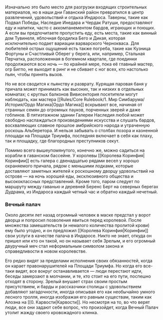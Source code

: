 Изначально это было место для разгрузки входящих строительных материалов, но в наши дни Гаванский район превратился в центр развлечений, удовольствий и отдыха Индароса. Таверны, такие как Подвал Победы, Наследие Инедара и Чердак Ратуши, предоставляют еду и напитки, часто с аккомпанементом бардов, играющих и поющих. А если вы предпочитаете пропустить еду, есть места, такие как винный дом Тувинеля, яблочная бродилка Бего и Дикая, которая исключительно подает вариации варварского Чернокваса. Для любителей острых ощущений есть также погреба, такие как Кузница Фортуны и Счастливый Оберег у берега, или, например, Стальная Перчатка, расположенная в богемном квартале, где поединки продолжаются всю ночь — по крайней мере, пока её главный мастер, огр Бигпо, не выходит в ринг и не сбивает с ног всех, кто настолько пьян, чтобы принять вызов.

Но не все сводится к пьянству и разврату. Курящая паровая баня у причала может принимать как высоких, так и низких в отдельных комнатах; с круглых балконов Вивисектория посетители могут наблюдать, как мастера [[Rules/Core Rulebook/1. Мир Симбарума/История/Ордо Магика|Ордо Магика]] вскрывают все, начиная от странных семян до огромных пауков, порченных зверей и даже гоблинов. В пятиэтажном здании Галереи Наследия любой может свободно наслаждаться произведениями искусства и слушать бардов, восхваляющих славное прошлое амбрийского народа и утраченную роскошь Альберетора. И нельзя забывать о столбах позора и казненной площади на Площади Триумфа, последняя включает в себя как плаху, так и площадку, где благородных преступников секут.

Помимо всего вышеупомянутого, конечно же, можно садиться на корабли в гаванском бассейне. У королевы [[Королева Коринфия|Коринфии]] есть галера с двенадцатью рядами весел у хорошо охраняемого причала, рядом с меньшими лодками, которые доставляют заметных жителей к роскошному дворцу удовольствий на острове — на ночь хорошей еды, эксклюзивного общества и высококлассных представлений. Кроме того, паром следует по маршруту между гаванью и деревней Беренс Берт на северных берегах Дудрама, из Индароса каждый четный час и обратно каждый нечетный.

### Вечный палач

Около десяти лет назад огромный человек в маске предстал у ворот дворца и попросил позволения явиться перед королевой. После множества замешательств (и немалого количества пролитой крови) ему было угодно, и он предложил [[Королева Коринфия|Коринфии]] свои услуги в качестве палача в Индаросе. Никто не знает, откуда он пришел или кто он такой, но он называет себя Зрелым, и его огромный двуручный меч стал неформальным символом закона и справедливости в новом королевстве.

Его редко видят за пределами исполнения своих обязанностей, когда он карает правонарушителей на Площади Триумфа. Но когда его все-таки видят, все вокруг останавливается — люди перестают идти, беседы замерзают в молчании, и те, кто стоит на его пути, поспешно отходят в сторону. Зрелый внушает страх своим простым присутствием, и барды и рассказчики столицы с удовольствием добавляют загадочности, иногда описывая его как необычайно умного лесного тролля, иногда изображая его равным существам, таким как Алоэна на [[0. Карвости|Карвости]]. Но несмотря на то, во что верят люди, все они задают себе вопрос, что произойдет, когда Вечный Палач утолит жажду своего кровожадного клинка.